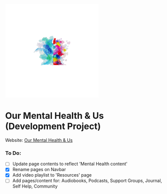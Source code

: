<img src="https://raw.githubusercontent.com/Technatro-uk/OMHAU/dev/public/logo512.png" alt="OMHAU" width="300" />

# Our Mental Health & Us (Development Project)

Website: <a href="https://facebook.com/groups/ourmentalhealthandus">Our Mental Health & Us</a>

### To Do:

- [ ] Update page contents to reflect 'Mental Health content'
- [x] Rename pages on Navbar
- [x] Add video playlist to 'Resources' page
- [ ] Add pages/content for: Audiobooks, Podcasts, Support Groups, Journal, Self Help, Community